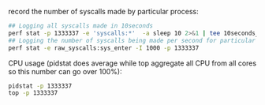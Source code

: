 
record the number of syscalls made by particular process:

```bash
## Logging all syscalls made in 10seconds
perf stat -p 1333337 -e 'syscalls:*'  -a sleep 10 2>&1 | tee 10seconds_perfstats.txt
## Logging the number of syscalls being made per second for particular PID by counting the number of sys_enter (syscall has 2 direction: enter & exit) 
perf stat -e raw_syscalls:sys_enter -I 1000 -p 1333337 
```

CPU usage (pidstat does average while top aggregate all CPU from all cores so this number can go over 100%):

```bash
pidstat -p 1333337
top -p 1333337
```